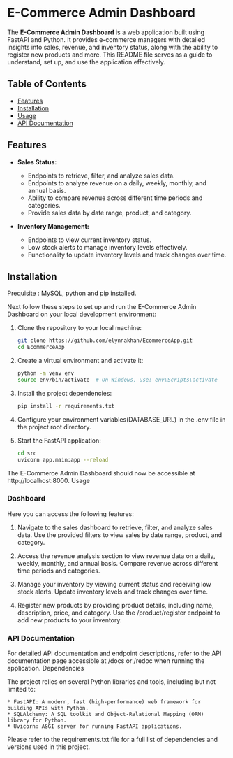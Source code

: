 # E-Commerce Admin Dashboard

The **E-Commerce Admin Dashboard** is a web application built using FastAPI and Python. It provides e-commerce managers with detailed insights into sales, revenue, and inventory status, along with the ability to register new products and more. This README file serves as a guide to understand, set up, and use the application effectively.

## Table of Contents

- [Features](#features)
- [Installation](#installation)
- [Usage](#usage)
- [API Documentation](#api-documentation)

## Features

- **Sales Status:**
  - Endpoints to retrieve, filter, and analyze sales data.
  - Endpoints to analyze revenue on a daily, weekly, monthly, and annual basis.
  - Ability to compare revenue across different time periods and categories.
  - Provide sales data by date range, product, and category.

- **Inventory Management:**
  - Endpoints to view current inventory status.
  - Low stock alerts to manage inventory levels effectively.
  - Functionality to update inventory levels and track changes over time.

## Installation

Prequisite : MySQL, python and pip installed.

Next follow these steps to set up and run the E-Commerce Admin Dashboard on your local development environment:

1. Clone the repository to your local machine:

   ```bash
   git clone https://github.com/elynnakhan/EcommerceApp.git
   cd EcommerceApp

2. Create a virtual environment and activate it:

   ```bash
   python -m venv env
   source env/bin/activate  # On Windows, use: env\Scripts\activate

3. Install the project dependencies:

   ```bash
   pip install -r requirements.txt

4. Configure your environment variables(DATABASE_URL) in the .env file in the project root directory.
   
5. Start the FastAPI application:
   
   ```bash
   cd src
   uvicorn app.main:app --reload

The E-Commerce Admin Dashboard should now be accessible at http://localhost:8000.
Usage

### Dashboard

Here you can access the following features:

   1. Navigate to the sales dashboard to retrieve, filter, and analyze sales data. Use the provided filters to view sales by date range, product, and category.

   2. Access the revenue analysis section to view revenue data on a daily, weekly, monthly, and annual basis. Compare revenue across different time periods and categories.

   3. Manage your inventory by viewing current status and receiving low stock alerts. Update inventory levels and track changes over time.
   
   4. Register new products by providing product details, including name, description, price, and category. Use the /product/register endpoint to add new products to your inventory.

### API Documentation

For detailed API documentation and endpoint descriptions, refer to the API documentation page accessible at /docs or /redoc when running the application.
Dependencies

The project relies on several Python libraries and tools, including but not limited to:

    * FastAPI: A modern, fast (high-performance) web framework for building APIs with Python.
    * SQLAlchemy: A SQL toolkit and Object-Relational Mapping (ORM) library for Python.
    * Uvicorn: ASGI server for running FastAPI applications.

Please refer to the requirements.txt file for a full list of dependencies and versions used in this project.
